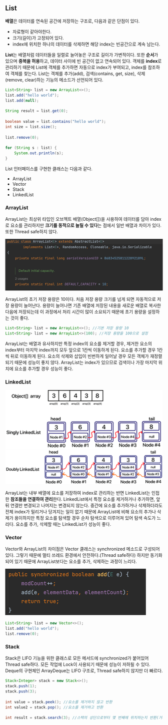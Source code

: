 ## List

**배열**은 데이터를 연속된 공간에 저장하는 구조로, 다음과 같은 단점이 있다.

- 자료형이 같아야한다.
- 크기(길이)가 고정되어 있다.
- index에 위치한 하나의 데이터를 삭제하면 해당 index는 빈공간으로 계속 남는다.

**List**는 배열처럼 데이터들을 일렬로 늘어놓은 구조로 길이가 가변적이다. 또한 **순서**가 있으며 **중복을 허용**하고, 데이터 사이에 빈 공간이 없고 연속되어 있다. 객체를 **index**로 관리하기 때문에 List에 객체를 추가하면 자동으로 index가 부여되고, index를 참조하여 객체를 찾는다. List는 객체를 추가(add), 검색(contains, get, size), 삭제(remove, clear)하는 기능의 메소드가 선언되어 있다. 

```java
List<String> list = new ArrayList<>();
list.add("hello world");
list.add(null);

String result = list.get(0);

boolean value = list.contains("hello world");
int size = list.size();

list.remove(0);

for (String s : list) {
    System.out.println(s);
}
```

List 인터페이스를 구현한 클래스는 다음과 같다.

- ArrayList
- Vector
- Stack
- LinkedList

### ArrayList

ArrayList는 최상위 타입인 오브젝트 배열(Object[])을 사용하여 데이터를 담아 index로 요소를 관리하지만 **크기를 동적으로 늘릴 수 있다**는 점에서 일반 배열과 차이가 있다. 또한 Thread safe하지 않다.

![img](https://github.com/dilmah0203/TIL/blob/main/Image/ArrayList.png)

ArrayList의 초기 저장 용량은 10이다. 처음 저장 용량 크기를 넘게 되면 자동적으로 저장 용량이 늘어난다. 용량이 늘어나면 기존 배열에 저장된 내용을 새로운 배열로 복사한 다음에 저장되는데 이 과정에서 처리 시간이 많이 소요되기 때문에 초기 용량을 설정하는 것이 좋다.

```java
List<String> list = new ArrayList<>(); //기본 저장 용량 10
List<String> list = new ArrayList<>(100); //저장 용량을 100으로 설정
```

ArrayList는 배열과 유사하지만 특정 index의 요소를 제거할 경우, 제거한 요소의 index부터 마지막 index까지 모두 앞으로 1칸씩 이동하게 된다. 요소를 추가할 경우 1칸씩 뒤로 이동하게 된다. 요소의 삭제와 삽입이 빈번하게 일어날 경우 모든 객체가 재정렬 되기 때문에 성능이 좋지 않다. ArrayList는 index가 있으므로 검색이나 가장 마지막 위치에 요소를 추가할 경우 성능이 좋다.

### LinkedList

![img2](https://github.com/dilmah0203/TIL/blob/main/Image/LinkedList.png)
![img3](https://github.com/dilmah0203/TIL/blob/main/Image/LinkedList2.png)

ArrayList는 내부 배열에 요소를 저장하여 index로 관리하는 반면 LinkedList는 인접한 **참조들을 연결하여 관리**한다. LinkedList에서 특정 요소를 제거하거나 추가하면, 앞 뒤 연결만 변경되고 나머지는 변경되지 않는다. 중간에 요소를 추가하거나 삭제하더라도 전체 index가 밀리거나 당겨지는 일이 없기 때문에 ArrayList에 비해 요소의 추가나 삭제가 용이하지만 특정 요소를 탐색할 경우 순차 탐색으로 이루어져 있어 탐색 속도가 느리다. 요소를 추가, 삭제할 때는 LinkedList가 성능이 좋다.

### Vector

Vector와 ArrayList의 차이점은 Vector 클래스는 synchronized 메소드로 구성되어 있다. 그렇기 때문에 멀티 쓰레드 환경에서 안전하다.(Thread safe하다) 하지만 동기화되어 있기 때문에 ArrayList보다는 요소를 추가, 삭제하는 과정이 느리다.

![img4](https://github.com/dilmah0203/TIL/blob/main/Image/Vector.png)

```java
List<String> list = new Vector<>();
list.add("hello world");
list.remove(0);
```

### Stack

Stack은 LIFO 기능을 위한 클래스로 모든 메서드에 synchronized가 붙어있어 Thread safe하다. 모든 작업에 Lock이 사용되기 때문에 성능이 저하될 수 있다. Deque의 구현체인 ArrayDeque는 LIFO 구조로, Thread safe하지 않지만 더 빠르다.

```java
Stack<Integer> stack = new Stack<>();
stack.push(1);
stack.push(3);
        
int value = stack.peek(); //요소를 제거하지 않고 반환
int value2 = stack.pop(); //요소를 제거하고 반환
        
int result = stack.search(3); //스택의 상단으로부터 몇 번째에 위치하는지 반환(거리)
```

